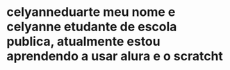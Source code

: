 # celyanneduarte  meu nome e celyanne etudante de escola publica, atualmente estou aprendendo a usar alura e o scratcht

